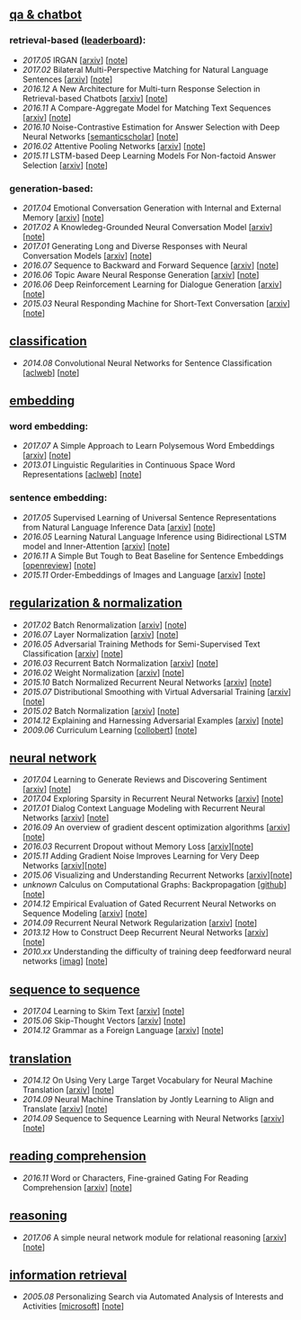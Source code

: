 ## [qa & chatbot](https://github.com/xwzhong/papernote/tree/master/chatbot)
### retrieval-based ([leaderboard](https://github.com/xwzhong/papernote/blob/master/chatbot/README.md)):
* _2017.05_ IRGAN \[[arxiv](https://arxiv.org/abs/1705.10513)\] \[[note](https://github.com/xwzhong/papernote/blob/master/chatbot/IRGAN%EF%BC%9AA%20Minimax%20Game%20for%20Unifying%20Generative%20and%20Discriminative%20Information%20Retrieval%20Models.md)\]
* _2017.02_ Bilateral Multi-Perspective Matching for Natural Language Sentences \[[arxiv](https://arxiv.org/abs/1702.03814v3)\] \[[note](https://github.com/xwzhong/papernote/blob/master/chatbot/Bilateral%20Multi-Perspective%20Matching%20for%20Natural%20Language%20Sentences.md)\]
* _2016.12_ A New Architecture for Multi-turn Response Selection in Retrieval-based Chatbots \[[arxiv](https://arxiv.org/abs/1612.01627)\] \[[note](https://github.com/xwzhong/papernote/blob/master/chatbot/Sequential%20Match%20Network-A%20New%20Architecture%20for%20Multi-trun%20Response%20Selection%20in%20Retrieval-based%20Chatbots.md)\]
* _2016.11_ A Compare-Aggregate Model for Matching Text Sequences \[[arxiv](https://arxiv.org/abs/1611.01747)\] \[[note](https://github.com/xwzhong/papernote/blob/master/chatbot/A%20Compare-Aggregate%20Model%20for%20Matching%20Text%20Sequences.md)\]
* _2016.10_ Noise-Contrastive Estimation for Answer Selection with Deep Neural Networks \[[semanticscholar](https://pdfs.semanticscholar.org/cf8b/bceaca91f791388a64f3f1a0392d64e41f4f.pdf)\] \[[note](https://github.com/xwzhong/papernote/blob/master/chatbot/Noise-Contrastive%20Estimation%20for%20Answer%20Selection%20with%20Deep%20Neural%20Networks.md)\]
* _2016.02_ Attentive Pooling Networks \[[arxiv](https://arxiv.org/abs/1602.03609v1)\] \[[note](https://github.com/xwzhong/papernote/blob/master/chatbot/Attentive%20Pooling%20Networks.md)\]
* _2015.11_ LSTM-based Deep Learning Models For Non-factoid Answer Selection \[[arxiv](https://arxiv.org/abs/1511.04108)\] \[[note](https://github.com/xwzhong/papernote/blob/master/chatbot/LSTM-based%20Deep%20Learning%20Models%20For%20Non-factoid%20Answer%20Selection.md)\]

### generation-based:
* _2017.04_ Emotional Conversation Generation with Internal and External Memory \[[arxiv](https://arxiv.org/abs/1704.01074)\] \[[note](https://github.com/xwzhong/papernote/blob/master/chatbot/Emotional%20Chatting%20Machine%EF%BC%9AEmotional%20Conversation%20Generation%20with%20Internal%20and%20External%20Memory.md)\]
* _2017.02_ A Knowledeg-Grounded Neural Conversation Model \[[arxiv](https://arxiv.org/abs/1702.01932v1)\] \[[note](https://github.com/xwzhong/papernote/blob/master/chatbot/A%20Knowledeg-Grounded%20Neural%20Conversation%20Model.md)\]
* _2017.01_ Generating Long and Diverse Responses with Neural Conversation Models \[[arxiv](https://arxiv.org/abs/1701.03185)\] \[[note](https://github.com/xwzhong/papernote/blob/master/chatbot/Generating%20Long%20and%20Diverse%20Responses%20with%20Neural%20Conversation%20Models.md)\]
* _2016.07_ Sequence to Backward and Forward Sequence \[[arxiv](https://arxiv.org/abs/1607.00970)\] \[[note](https://github.com/xwzhong/papernote/blob/master/chatbot/Sequence%20to%20Backward%20and%20Forward%20Sequences%20A%20Content-Introducing%20Approach%20to%20Generative%20Short-Text%20Conversation.md)\]
* _2016.06_ Topic Aware Neural Response Generation \[[arxiv](https://arxiv.org/abs/1606.08340)\] \[[note](https://github.com/xwzhong/papernote/blob/master/chatbot/Topic%20Aware%20Neural%20Response%20Generation.md)\]
* _2016.06_ Deep Reinforcement Learning for Dialogue Generation \[[arxiv](https://arxiv.org/abs/1606.01541)\] \[[note](https://github.com/xwzhong/papernote/blob/master/chatbot/Deep%20Reinforcement%20Learning%20for%20Dialogue%20Generation.md)\]
* _2015.03_ Neural Responding Machine for Short-Text Conversation \[[arxiv](http://de.arxiv.org/pdf/1503.02364)\] \[[note](https://github.com/xwzhong/papernote/blob/master/chatbot/Neural%20Responding%20Machine%20for%20Short-Text%20Conversation.md)\]

## [classification](https://github.com/xwzhong/papernote/blob/master/classification)
* _2014.08_ Convolutional Neural Networks for Sentence Classification \[[aclweb](http://www.aclweb.org/anthology/D14-1181)\] \[[note](https://github.com/xwzhong/papernote/blob/master/classification/Convolutional%20Neural%20Networks%20for%20Sentence%20Classification.md)\]

## [embedding](https://github.com/xwzhong/papernote/tree/master/embedding)
### word embedding:
* _2017.07_ A Simple Approach to Learn Polysemous Word Embeddings \[[arxiv](https://arxiv.org/pdf/1707.01793.pdf)\] \[[note](https://github.com/xwzhong/papernote/blob/master/embedding/A%20Simple%20Approach%20to%20Learn%20Polysemous%20Word%20Embeddings.md)\]
* _2013.01_ Linguistic Regularities in Continuous Space Word Representations \[[aclweb](https://www.aclweb.org/anthology/N13-1090)\] \[[note](https://github.com/xwzhong/papernote/blob/master/embedding/Linguistic%20Regularities%20in%20Continuous%20Space%20Word%20Representations.md)\]


### sentence embedding:
* _2017.05_ Supervised Learning of Universal Sentence Representations from Natural Language Inference Data \[[arxiv](https://arxiv.org/abs/1705.02364)\] \[[note](https://github.com/xwzhong/papernote/blob/master/embedding/Supervised%20Learning%20of%20Universal%20Sentence%20Representations%20from%20Natural%20Language%20Inference%20Data.md)\]
* _2016.05_ Learning Natural Language Inference using Bidirectional LSTM model and Inner-Attention \[[arxiv](https://arxiv.org/abs/1605.09090v1)\] \[[note](https://github.com/xwzhong/papernote/blob/master/embedding/Learning%20Natural%20Language%20Inference%20using%20Bidirectional%20LSTM%20model%20and%20Inner-Attention.md)\]
* _2016.11_ A Simple But Tough to Beat Baseline for Sentence Embeddings \[[openreview](https://openreview.net/pdf?id=SyK00v5xx)\] \[[note](https://github.com/xwzhong/papernote/blob/master/embedding/A%20Simple%20But%20Tough%20to%20Beat%20Baseline%20for%20Sentence%20Embeddings.md)\]
* _2015.11_ Order-Embeddings of Images and Language \[[arxiv](https://arxiv.org/pdf/1511.06361.pdf)\] \[[note](https://github.com/xwzhong/papernote/blob/master/embedding/Order-Embeddings%20of%20Images%20and%20Language.md)\]

## [regularization & normalization](https://github.com/xwzhong/papernote/tree/master/regularization)
* _2017.02_ Batch Renormalization \[[arxiv](https://arxiv.org/abs/1702.03275)\] \[[note](https://github.com/xwzhong/papernote/blob/master/regularization/Batch%20Renormalization:%20Towards%20Reducing%20Minibatch%20Dependence%20in%20Batch-Normalized%20Models.md)\]
* _2016.07_ Layer Normalization \[[arxiv](https://arxiv.org/abs/1607.06450)\] \[[note](https://github.com/xwzhong/papernote/blob/master/regularization/Layer%20Normalization.md)\]
* _2016.05_ Adversarial Training Methods for Semi-Supervised Text Classification \[[arxiv](https://arxiv.org/abs/1605.07725)\] \[[note](https://github.com/xwzhong/papernote/blob/master/regularization/Adversarial%20Training%20Methods%20for%20Semi-Supervised%20Text%20Classification.md)\]
* _2016.03_ Recurrent Batch Normalization \[[arxiv](https://arxiv.org/abs/1603.09025v5)\] \[[note](https://github.com/xwzhong/papernote/blob/master/regularization/Recurrent%20Batch%20Normalization.md)\]
* _2016.02_ Weight Normalization \[[arxiv](https://arxiv.org/abs/1602.07868)\] \[[note](https://github.com/xwzhong/papernote/blob/master/regularization/Weight%20Normalization:%20A%20Simple%20Reparameterization%20to%20Accelerate%20Training%20of%20Deep%20Neural%20Networks.md)\]
* _2015.10_ Batch Normalized Recurrent Neural Networks \[[arxiv](https://arxiv.org/abs/1510.01378)\] \[[note](https://github.com/xwzhong/papernote/blob/master/regularization/Batch%20Normalized%20Recurrent%20Neural%20Networks.md)\]
* _2015.07_ Distributional Smoothing with Virtual Adversarial Training \[[arxiv](https://arxiv.org/abs/1507.00677)\] \[[note](https://github.com/xwzhong/papernote/blob/master/regularization/Distributional%20Smoothing%20with%20Virtual%20Adversarial%20Training.md)\]
* _2015.02_ Batch Normalization \[[arxiv](https://arxiv.org/pdf/1502.03167.pdf)\] \[[note](https://github.com/xwzhong/papernote/blob/master/regularization/Batch%20Normalization:%20Accelerating%20Deep%20Network%20Training%20by%20Reducing%20Internal%20Covariate%20Shift.md)\]
* _2014.12_ Explaining and Harnessing Adversarial Examples \[[arxiv](https://arxiv.org/abs/1412.6572v3)\] \[[note](https://github.com/xwzhong/papernote/blob/master/regularization/Explaining%20and%20Harnessing%20Adversarial%20Examples.md)\]
* _2009.06_ Curriculum Learning \[[collobert](https://ronan.collobert.com/pub/matos/2009_curriculum_icml.pdf)\] \[[note](https://github.com/xwzhong/papernote/blob/master/regularization/curriculum%20learning.md)\]

## [neural network](https://github.com/xwzhong/papernote/tree/master/neural%20network/)
* _2017.04_ Learning to Generate Reviews and Discovering Sentiment \[[arxiv](http://de.arxiv.org/pdf/1704.01444)\] \[[note](https://github.com/xwzhong/papernote/blob/master/neural%20network/Learning%20to%20Generate%20Reviews%20and%20Discovering%20Sentiment.md)\]
* _2017.04_ Exploring Sparsity in Recurrent Neural Networks \[[arxiv](https://arxiv.org/abs/1704.05119)\] \[[note](https://github.com/xwzhong/papernote/blob/master/neural%20network/Exploring%20Sparsity%20in%20Recurrent%20Neural%20Networks.md)\]
* _2017.01_ Dialog Context Language Modeling with Recurrent Neural Networks \[[arxiv](https://arxiv.org/abs/1701.04056)\] \[[note](https://github.com/xwzhong/papernote/blob/master/neural%20network/Dialog%20Context%20Language%20Modeling%20with%20Recurrent%20Neural%20Networks.md)\]
* _2016.09_ An overview of gradient descent optimization algorithms \[[arxiv](https://arxiv.org/abs/1609.04747)\] \[[note](https://github.com/xwzhong/papernote/blob/master/neural%20network/An%20overview%20of%20gradient%20descent%20optimization%20algorithms.md)\]
* _2016.03_ Recurrent Dropout without Memory Loss \[[arxiv](https://arxiv.org/abs/1603.05118)\]\[[note](https://github.com/xwzhong/papernote/blob/master/neural%20network/Recurrent%20Dropout%20without%20Memory%20Loss.md)\]
* _2015.11_ Adding Gradient Noise Improves Learning for Very Deep Networks \[[arxiv](https://arxiv.org/abs/1511.06807)\]\[[note](https://github.com/xwzhong/papernote/blob/master/neural%20network/Adding%20Gradient%20Noise%20Improves%20Learning%20for%20Very%20Deep%20Networks.md)\]
* _2015.06_ Visualizing and Understanding Recurrent Networks \[[arxiv](https://arxiv.org/abs/1506.02078)\]\[[note](https://github.com/xwzhong/papernote/blob/master/neural%20network/Visualizing%20and%20Understanding%20Recurrent%20Networks.md)\]
* _unknown_ Calculus on Computational Graphs: Backpropagation \[[github](http://colah.github.io/posts/2015-08-Backprop/)\] \[[note](https://github.com/xwzhong/papernote/blob/master/neural%20network/Calculus%20on%20Computational%20Graphs:%20Backpropagation.md)\]
* _2014.12_ Empirical Evaluation of Gated Recurrent Neural Networks on Sequence Modeling \[[arxiv](https://arxiv.org/pdf/1412.3555)\] \[[note](https://github.com/xwzhong/papernote/blob/master/neural%20network/Empirical%20Evaluation%20of%20Gated%20Recurrent%20Neural%20Networks%20on%20Sequence%20Modeling.md)\]
* _2014.09_ Recurrent Neural Network Regularization \[[arxiv](https://arxiv.org/pdf/1409.2329.pdf)\] \[[note](https://github.com/xwzhong/papernote/blob/master/neural%20network/Recurrent%20Neural%20Network%20Regularization.md)\]
* _2013.12_ How to Construct Deep Recurrent Neural Networks \[[arxiv](https://arxiv.org/abs/1312.6026)\] \[[note](https://github.com/xwzhong/papernote/blob/master/neural%20network/How%20to%20Construct%20Deep%20Recurrent%20Neural%20Networks.md)\]
* _2010.xx_ Understanding the difficulty of training deep feedforward neural networks \[[imag](http://www-prima.imag.fr/jlc/Courses/2016/PRML/XavierInitialisation.pdf)\] \[[note](https://github.com/xwzhong/papernote/blob/master/neural%20network/Understanding%20the%20difficulty%20of%20training%20deep%20feedforward%20neural%20networks.md)\]

## [sequence to sequence](https://github.com/xwzhong/papernote/tree/master/sequence%20to%20sequence/)
* _2017.04_ Learning to Skim Text \[[arxiv](https://arxiv.org/pdf/1704.06877.pdf)\] \[[note](https://github.com/xwzhong/papernote/blob/master/sequence%20to%20sequence/Learning%20to%20Skim%20Text.md)\]
* _2015.06_ Skip-Thought Vectors \[[arxiv](https://arxiv.org/abs/1506.06726)\] \[[note](https://github.com/xwzhong/papernote/blob/master/sequence%20to%20sequence/Skip-Thought%20Vectors.md)\]
* _2014.12_ Grammar as a Foreign Language \[[arxiv](https://arxiv.org/abs/1412.7449)\] \[[note](https://github.com/xwzhong/papernote/blob/master/sequence%20to%20sequence/Grammar%20as%20a%20Foreign%20Language.md)\]

## [translation](https://github.com/xwzhong/papernote/tree/master/translation)
* _2014.12_ On Using Very Large Target Vocabulary for Neural Machine Translation \[[arxiv](https://arxiv.org/abs/1412.2007v2)\] \[[note](https://github.com/xwzhong/papernote/blob/master/translation/On%20Using%20Very%20Large%20Target%20Vocabulary%20for%20Neural%20Machine%20Translation.md)\]
* _2014.09_ Neural Machine Translation by Jontly Learning to Align and Translate \[[arxiv](https://arxiv.org/abs/1409.0473)\] \[[note](https://github.com/xwzhong/papernote/blob/master/translation/Neural%20Machine%20Translation%20by%20Jontly%20Learning%20to%20Align%20and%20Translate.md)\]
* _2014.09_ Sequence to Sequence Learning with Neural Networks \[[arxiv](https://arxiv.org/abs/1409.3215)\] \[[note](https://github.com/xwzhong/papernote/blob/master/translation/Sequence%20to%20Sequence%20Learning%20with%20Neural%20Networks.md)\]

## [reading comprehension](https://github.com/xwzhong/papernote/tree/master/reading%20comprehension)
* _2016.11_ Word or Characters, Fine-grained Gating For Reading Comprehension \[[arxiv](https://arxiv.org/abs/1611.01724)\] \[[note](https://github.com/xwzhong/papernote/blob/master/reading%20comprehension/Word%20or%20Characters%2C%20Fine-grained%20Gating%20For%20Reading%20Comprehension.md)\]

## [reasoning](https://github.com/xwzhong/papernote/tree/master/reasoning)
* _2017.06_ A simple neural network module for relational reasoning \[[arxiv](https://arxiv.org/abs/1706.01427)\] \[[note](https://github.com/xwzhong/papernote/blob/master/reasoning/A%20simple%20neural%20network%20module%20for%20relational%20reasoning.md)\]

## [information retrieval](https://github.com/xwzhong/papernote/tree/master/information%20retrieval)
* _2005.08_ Personalizing Search via Automated Analysis of Interests and Activities \[[microsoft](https://www.microsoft.com/en-us/research/wp-content/uploads/2016/02/sigir05.pdf)\] \[[note](https://github.com/xwzhong/papernote/blob/master/information%20retrieval/Personalizing%20Search%20via%20Automated%20Analysis%20of%20Interests%20and%20Activities.md)\]
